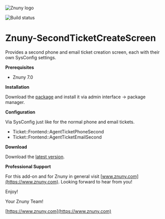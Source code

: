 ![Znuny logo](https://www.znuny.com/assets/images/logo_small.png)

![Build status](https://badge.proxy.znuny.com/Znuny4OTRS-SecondTicketCreateScreen/rel-7_0)

Znuny-SecondTicketCreateScreen
==============================
Provides a second phone and email ticket creation screen, each with their own SysConfig settings.

**Prerequisites**

- Znuny 7.0

**Installation**

Download the [package](https://addons.znuny.com/api/addon_repos/public/2398/latest) and install it via admin interface -> package manager.

**Configuration**

Via SysConfig just like for the normal phone and email tickets.

* Ticket::Frontend::AgentTicketPhoneSecond
* Ticket::Frontend::AgentTicketEmailSecond

**Download**

Download the [latest version](https://addons.znuny.com/api/addon_repos/public/2398/latest).

**Professional Support**

For this add-on and for Znuny in general visit [www.znuny.com](https://www.znuny.com). Looking forward to hear from you!

Enjoy!

Your Znuny Team!

[https://www.znuny.com](https://www.znuny.com)
